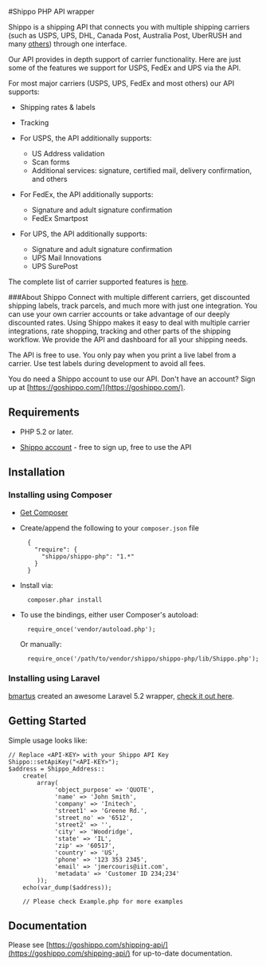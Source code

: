 #Shippo PHP API wrapper

Shippo is a shipping API that connects you with multiple shipping carriers (such as USPS, UPS, DHL, Canada Post, Australia Post, UberRUSH and many [others](https://goshippo.com/shipping-carriers/)) through one interface.

Our API provides in depth support of carrier functionality. Here are just some of the features we support for USPS, FedEx and UPS via the API.

For most major carriers (USPS, UPS, FedEx and most others) our API supports:

* Shipping rates & labels
* Tracking
	
* For USPS, the API additionally supports:
	* US Address validation
	* Scan forms
	* Additional services: signature, certified mail, delivery confirmation, and others

* For FedEx, the API additionally supports:
	* Signature and adult signature confirmation
	* FedEx Smartpost

* For UPS, the API additionally supports:
	* Signature and adult signature confirmation
	* UPS Mail Innovations
	* UPS SurePost

The complete list of carrier supported features is [here](https://goshippo.com/shipping-api/carriers).

###About Shippo
Connect with multiple different carriers, get discounted shipping labels, track parcels, and much more with just one integration. You can use your own carrier accounts or take advantage of our deeply discounted rates. Using Shippo makes it easy to deal with multiple carrier integrations,  rate shopping, tracking and other parts of the shipping workflow. We provide the API and dashboard for all your shipping needs.

The API is free to use. You only pay when you print a live label from a carrier.  Use test labels during development to avoid all fees.

You do need a Shippo account to use our API. Don't have an account? Sign up at [https://goshippo.com/](https://goshippo.com/).

## Requirements

* PHP 5.2 or later.

* [Shippo account](https://goshippo.com/) - free to sign up, free to use the API

## Installation

### Installing using Composer

* [Get Composer](http://getcomposer.org/)
* Create/append the following to your `composer.json` file

        {
          "require": {
            "shippo/shippo-php": "1.*"
          }
        }
    
* Install via:

        composer.phar install

* To use the bindings, either user Composer's autoload:

        require_once('vendor/autoload.php');
        
    Or manually:
    
        require_once('/path/to/vendor/shippo/shippo-php/lib/Shippo.php');

### Installing using Laravel 
[bmartus](https://github.com/bmartus) created an awesome Laravel 5.2 wrapper, [check it out here](https://github.com/bmartus/laravel-shippo).

## Getting Started

Simple usage looks like:

    // Replace <API-KEY> with your Shippo API Key
    Shippo::setApiKey("<API-KEY>");
    $address = Shippo_Address::
        create(
            array(
                 'object_purpose' => 'QUOTE',
                 'name' => 'John Smith',
                 'company' => 'Initech',
                 'street1' => 'Greene Rd.',
                 'street_no' => '6512',
                 'street2' => '',
                 'city' => 'Woodridge',
                 'state' => 'IL',
                 'zip' => '60517',
                 'country' => 'US',
                 'phone' => '123 353 2345',
                 'email' => 'jmercouris@iit.com',
                 'metadata' => 'Customer ID 234;234'
            ));
        echo(var_dump($address));
    
        // Please check Example.php for more examples
        
## Documentation

Please see [https://goshippo.com/shipping-api/](https://goshippo.com/shipping-api/) for up-to-date documentation.
